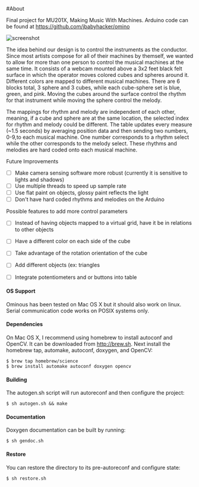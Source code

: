 #About

Final project for MU201X, Making Music With Machines. Arduino code can be found at https://github.com/jbabyhacker/omino

![screenshot](https://raw.github.com/jbabyhacker/ominous/master/ominous.jpg)

The idea behind our design is to control the instruments as the conductor. Since most artists compose for all of their machines by themself, we wanted to allow for more than one person to control the musical machines at the same time. It consists of a webcam mounted above a 3x2 feet black felt surface in which the operator moves colored cubes and spheres around it. Different colors are mapped to different musical machines. There are 6 blocks total, 3 sphere and 3 cubes, while each cube-sphere set is blue, green, and pink. Moving the cubes around the surface control the rhythm for that instrument while moving the sphere control the melody. 

The mappings for rhythm and melody are independent of each other, meaning, if a cube and sphere are at the same location, the selected index for rhythm and melody could be different. The table updates every measure (~1.5 seconds) by averaging position data and then sending two numbers, 0-9,to each musical machine. One number corresponds to a rhythm select while the other corresponds to the melody select. These rhythms and melodies are hard coded onto each musical machine. 

Future Improvements
- [ ] Make camera sensing software more robust (currently it is sensitive to lights and shadows)
- [ ] Use multiple threads to speed up sample rate
- [ ] Use flat paint on objects, glossy paint reflects the light
- [ ] Don't have hard coded rhythms and melodies on the Arduino

Possible features to add more control parameters
- [ ]	Instead of having objects mapped to a virtual grid, have it be in relations to other objects
- [ ]	Have a different color on each side of the cube
- [ ]	Take advantage of the rotation orientation of the cube
- [ ]	Add different objects (ex: triangles
- [ ]	Integrate potentiometers and or buttons into table


#### OS Support

  Ominous has been tested on Mac OS X but it should also work on linux. Serial communication code works on POSIX systems only.

#### Dependencies

  On Mac OS X, I recommend using homebrew to install autoconf and OpenCV. It can be downloaded from http://brew.sh.
  Next install the homebrew tap, automake, autoconf, doxygen, and OpenCV:
  ```
  $ brew tap homebrew/science
  $ brew install automake autoconf doxygen opencv
  ```
#### Building

  The autogen.sh script will run autoreconf and then configure the project:
  ```
  $ sh autogen.sh && make
  ```

#### Documentation

  Doxygen documentation can be built by running:
  ```
  $ sh gendoc.sh
  ```
  
#### Restore

  You can restore the directory to its pre-autoreconf and configure state:
  ```
  $ sh restore.sh
  ```
